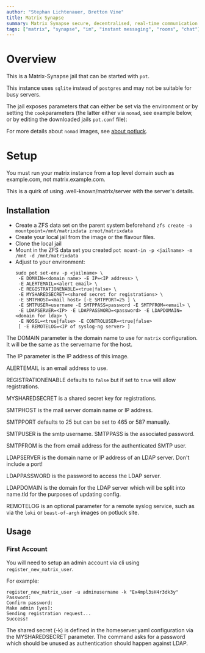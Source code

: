 ```yaml
---
author: "Stephan Lichtenauer, Bretton Vine"
title: Matrix Synapse
summary: Matrix Synapse secure, decentralised, real-time communication server.
tags: ["matrix", "synapse", "im", "instant messaging", "rooms", "chat"]
---
```


# Overview

This is a Matrix-Synapse jail that can be started with ```pot```.

This instance uses `sqlite` instead of `postgres` and may not be suitable for busy servers.

The jail exposes parameters that can either be set via the environment or by setting the ```cook```parameters (the
latter either via ```nomad```, see example below, or by editing the downloaded jails ```pot.conf``` file):

For more details about ```nomad``` images, see [about potluck](https://potluck.honeyguide.net/micro/about-potluck/).

# Setup
You must run your matrix instance from a top level domain such as example.com, not matrix.example.com.

This is a quirk of using .well-known/matrix/server with the server's details.

## Installation

* Create a ZFS data set on the parent system beforehand
  ```zfs create -o mountpoint=/mnt/matrixdata zroot/matrixdata```
* Create your local jail from the image or the flavour files.
* Clone the local jail
* Mount in the ZFS data set you created
  ```pot mount-in -p <jailname> -m /mnt -d /mnt/matrixdata```
* Adjust to your environment:
  ```
  sudo pot set-env -p <jailname> \
   -E DOMAIN=<domain name> -E IP=<IP address> \
   -E ALERTEMAIL=<alert email> \
   -E REGISTRATIONENABLE=<true|false> \
   -E MYSHAREDSECRET=<shared secret for registrations> \
   -E SMTPHOST=<mail host> [-E SMTPPORT=25 ] \
   -E SMTPUSER=username -E SMTPPASS=password -E SMTPFROM=<email> \
   -E LDAPSERVER=<IP> -E LDAPPASSWORD=<password> -E LDAPDOMAIN=<domain for ldap> \
   -E NOSSL=<true|false> -E CONTROLUSER=<true|false>
   [ -E REMOTELOG=<IP of syslog-ng server> ]
  ```

The DOMAIN parameter is the domain name to use for `matrix` configuration. It will be the same as the servername for the host.

The IP parameter is the IP address of this image.

ALERTEMAIL is an email address to use.

REGISTRATIONENABLE defaults to ```false``` but if set to ```true``` will allow registrations.

MYSHAREDSECRET is a shared secret key for registrations.

SMTPHOST is the mail server domain name or IP address.

SMTPPORT defaults to 25 but can be set to 465 or 587 manually.

SMTPUSER is the smtp username. SMTPPASS is the associated password.

SMTPFROM is the from email address for the authenticated SMTP user.

LDAPSERVER is the domain name or IP address of an LDAP server. Don't include a port!

LDAPPASSWORD is the password to access the LDAP server.

LDAPDOMAIN is the domain for the LDAP server which will be split into name.tld for the purposes of updating config.

REMOTELOG is an optional parameter for a remote syslog service, such as via the `loki` or `beast-of-argh` images on potluck site.

## Usage

### First Account

You will need to setup an admin account via cli using ```register_new_matrix_user```.

For example:
```
register_new_matrix_user -u adminusername -k "Ex4mpl3sH4r3dk3y"
Password:
Confirm password:
Make admin [yes]:
Sending registration request...
Success!
```

The shared secret (-k) is defined in the homeserver.yaml configuration via the MYSHAREDSECRET parameter. The command asks for a password which should be unused as authentication should happen against LDAP.
